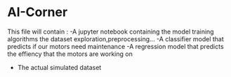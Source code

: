 # AI-Corner
This file will contain :
  -A jupyter notebook containing the model training algorithms the dataset exploration,preprocessing...
  -A classifier model that predicts if our motors need maintenance
  -A regression model that predicts the effiency that the motors are working on
  - The actual simulated dataset
